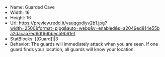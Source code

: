 * Name: Guarded Cave
* Width: 16
* Height: 16
* Url: https://preview.redd.it/vauqgxdiyv2b1.jpg?width=2500&format=pjpg&auto=webp&v=enabled&s=a2049ed814e55ba2dacaa7ed6df66bbec59b61ef
* StatBlocks:  [[Guard]]|3
* Behavior: The guards will immediately attack when you are seen. If one guard finds your location, all guards will know your location.